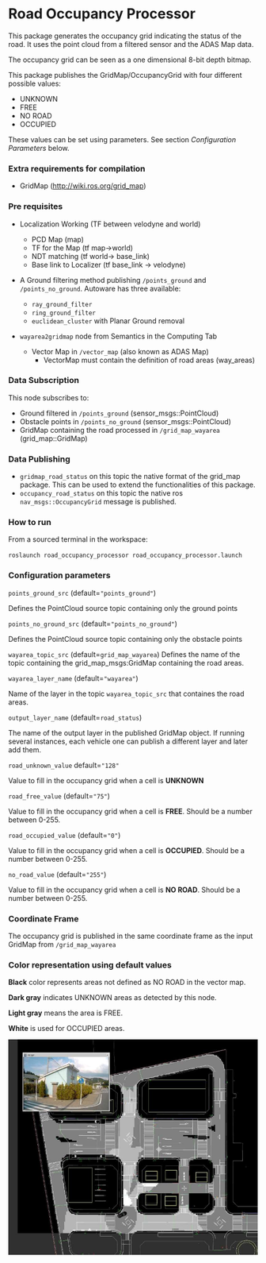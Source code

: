 # Road Occupancy Processor

This package generates the occupancy grid indicating the status of the road. It uses the point cloud from a filtered sensor and the ADAS Map data.

The occupancy grid can be seen as a one dimensional 8-bit depth bitmap.

This package publishes the GridMap/OccupancyGrid with four different possible values:
- UNKNOWN
- FREE
- NO ROAD
- OCCUPIED

These values can be set using parameters. See section *Configuration Parameters* below.

### Extra requirements for compilation
- GridMap (http://wiki.ros.org/grid_map)

### Pre requisites
- Localization Working (TF between velodyne and world)
  - PCD Map (map)
  - TF for the Map (tf map->world)
  - NDT matching (tf world-> base_link)
  - Base link to Localizer (tf base_link -> velodyne)
- A Ground filtering method publishing `/points_ground` and `/points_no_ground`. Autoware has three available:
  - `ray_ground_filter`
  - `ring_ground_filter`
  - `euclidean_cluster` with Planar Ground removal

- `wayarea2gridmap` node from Semantics in the Computing Tab
  - Vector Map in `/vector_map` (also known as ADAS Map)
    - VectorMap must contain the definition of road areas (way_areas)

### Data Subscription
This node subscribes to:
- Ground filtered in `/points_ground` (sensor_msgs::PointCloud)
- Obstacle points in `/points_no_ground` (sensor_msgs::PointCloud)
- GridMap containing the road processed in `/grid_map_wayarea` (grid_map::GridMap)

### Data Publishing
- `gridmap_road_status` on this topic the native format of the grid_map package. This can be used to extend the functionalities of this package.
- `occupancy_road_status` on this topic the native ros `nav_msgs::OccupancyGrid` message is published.

### How to run
From a sourced terminal in the workspace:

`roslaunch road_occupancy_processor road_occupancy_processor.launch`

### Configuration parameters
`points_ground_src` (default=`"points_ground"`)

Defines the PointCloud source topic containing only the ground points

`points_no_ground_src` (default=`"points_no_ground"`)

Defines the PointCloud source topic containing only the obstacle points

`wayarea_topic_src` (default=`grid_map_wayarea`)
Defines the name of the topic containing the grid_map_msgs:GridMap containing the road areas.

`wayarea_layer_name` (default=`"wayarea"`)

Name of the layer in the topic `wayarea_topic_src` that containes the road areas.

`output_layer_name` (default=`road_status`)

The name of the output layer in the published GridMap object. If running several instances, each vehicle one can publish a different layer and later add them.


`road_unknown_value` default=`"128"`

Value to fill in the occupancy grid when a cell is **UNKNOWN**

`road_free_value` (default=`"75"`)

Value to fill in the occupancy grid when a cell is **FREE**. Should be a number between 0-255.

`road_occupied_value` (default=`"0"`)

Value to fill in the occupancy grid when a cell is **OCCUPIED**. Should be a number between 0-255.

`no_road_value` (default=`"255"`)

Value to fill in the occupancy grid when a cell is **NO ROAD**. Should be a number between 0-255.

### Coordinate Frame

The occupancy grid is published in the same coordinate frame as the input GridMap from `/grid_map_wayarea`


### Color representation using default values

**Black** color represents areas not defined as NO ROAD in the vector map.

**Dark gray** indicates UNKNOWN areas as detected by this node.

**Light gray** means the area is FREE.

**White** is used for OCCUPIED areas.

![Image of OccupancyGrid and VectorMap](./doc/road_occupancy_processor.jpg)
